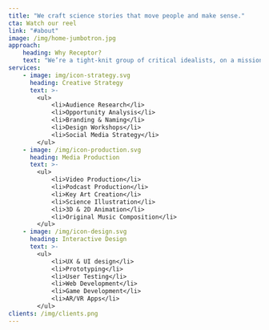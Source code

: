 ```yaml
---
title: "We craft science stories that move people and make sense."
cta: Watch our reel
link: "#about"
image: /img/home-jumbotron.jpg
approach:
    heading: Why Receptor?
    text: "We’re a tight-knit group of critical idealists, on a mission to make science communication more accessible, inclusive, and exciting. Though we bring years of expertise, we also know what it takes to explore new ideas: open communication, flexibility, and trust. Plus, we're a lot of fun."
services:
    - image: img/icon-strategy.svg
      heading: Creative Strategy
      text: >-
        <ul>
            <li>Audience Research</li>
            <li>Opportunity Analysis</li>
            <li>Branding & Naming</li>
            <li>Design Workshops</li>
            <li>Social Media Strategy</li>
        </ul>
    - image: /img/icon-production.svg
      heading: Media Production
      text: >-
        <ul>
            <li>Video Production</li>
            <li>Podcast Production</li>
            <li>Key Art Creation</li> 
            <li>Science Illustration</li>
            <li>3D & 2D Animation</li>
            <li>Original Music Composition</li>
        </ul>
    - image: /img/icon-design.svg
      heading: Interactive Design
      text: >-
        <ul>
            <li>UX & UI design</li>
            <li>Prototyping</li>
            <li>User Testing</li> 
            <li>Web Development</li>
            <li>Game Development</li>
            <li>AR/VR Apps</li>
        </ul>
clients: /img/clients.png
---
```


